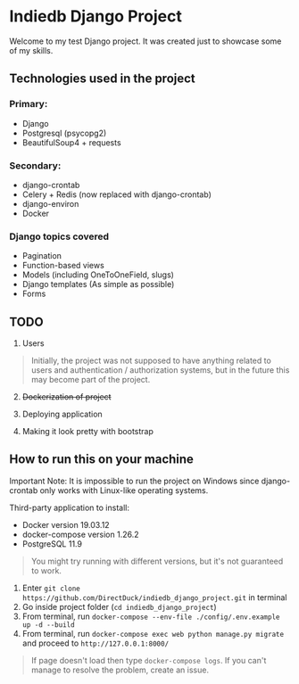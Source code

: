 

# Indiedb Django Project

Welcome to my test Django project. It was created just to showcase some of my skills.

## Technologies used in the project

### Primary:
 - Django
 - Postgresql (psycopg2)
 - BeautifulSoup4 + requests

### Secondary:
- django-crontab
- Celery + Redis (now replaced with django-crontab)
- django-environ
- Docker

### Django topics covered

- Pagination
- Function-based views
- Models (including OneToOneField, slugs)
- Django templates (As simple as possible)
- Forms

## TODO

1. Users
>Initially, the project was not supposed to have anything related to users and authentication / authorization systems, but in the future this may become part of the project.

2. ~~Dockerization of project~~

3. Deploying application

4. Making it look pretty with bootstrap

## How to run this on your machine
Important Note: It is impossible to run the project on Windows since django-crontab only works with Linux-like operating systems.

Third-party application to install:

- Docker version 19.03.12
- docker-compose version 1.26.2
- PostgreSQL 11.9

>You might try running with different versions, but it's not guaranteed to work.


1. Enter `git clone https://github.com/DirectDuck/indiedb_django_project.git` in terminal
2. Go inside project folder (`cd indiedb_django_project`)
3. From terminal, run `docker-compose --env-file ./config/.env.example up -d --build` 
4. From terminal, run `docker-compose exec web python manage.py migrate` and proceed to `http://127.0.0.1:8000/`

> If page doesn't load then type `docker-compose logs`. If you can't manage to resolve the problem, create an issue.

